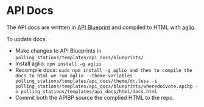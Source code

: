 # API Docs

The API docs are writtten in [API Blueprint](https://apiblueprint.org/) and compiled to HTML with [aglio](https://github.com/danielgtaylor/aglio/).

To update docs:

* Make changes to API Blueprints in `polling_stations/templates/api_docs/blueprints/`
* Install aglio: `npm install -g aglio`
* Recompile docs: `sudo npm install -g aglio and then to compile the docs to html we run aglio --theme-variables polling_stations/templates/api_docs/theme/dc.less -i polling_stations/templates/api_docs/blueprints/wheredoivote.apibp -o polling_stations/templates/api_docs/html/docs.html`
* Commit both the APIBP source the complied HTML to the repo.
